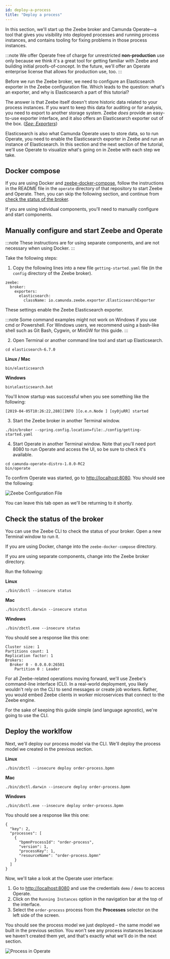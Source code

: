 ```yaml
---
id: deploy-a-process
title: "Deploy a process"
---
```


In this section, we'll start up the Zeebe broker and Camunda Operate—a tool that gives you visibility into deployed processes and running process instances, and contains tooling for fixing problems in those process instances.

:::note
We offer Operate free of charge for unrestricted **non-production** use only because we think it's a great tool for getting familiar with Zeebe and building initial proofs-of-concept. In the future, we'll offer an Operate enterprise license that allows for production use, too.
:::

Before we run the Zeebe broker, we need to configure an Elasticsearch exporter in the Zeebe configuration file. Which leads to the question: what's an exporter, and why is Elasticsearch a part of this tutorial?

The answer is that Zeebe itself doesn't store historic data related to your process instances. If you want to keep this data for auditing or for analysis, you need to export to another storage system. Zeebe _does_ provide an easy-to-use exporter interface, and it also offers an Elasticsearch exporter out of the box. (_[See: Exporters](/product-manuals/zeebe/open-source/exporters.md)_)

Elasticsearch is also what Camunda Operate uses to store data, so to run Operate, you need to enable the Elasticsearch exporter in Zeebe and run an instance of Elasticsearch. In this section and the next section of the tutorial, we'll use Operate to visualize what's going on in Zeebe with each step we take.

## Docker compose

If you are using Docker and [zeebe-docker-compose](https://github.com/zeebe-io/zeebe-docker-compose), follow the instructions in the README file in the `operate` directory of that repository to start Zeebe and Operate. Then, you can skip the following section, and continue from [check the status of the broker](#check-the-status-of-the-broker).

If you are using individual components, you'll need to manually configure and start components.

## Manually configure and start Zeebe and Operate

:::note
These instructions are for using separate components, and are not necessary when using Docker.
:::

Take the following steps:

1. Copy the following lines into a new file `getting-started.yaml` file (in the `config` directory of the Zeebe broker).

```
zeebe:
  broker:
    exporters:
      elasticsearch:
        className: io.camunda.zeebe.exporter.ElasticsearchExporter
```

These settings enable the Zeebe Elasticsearch exporter.

:::note
Some command examples might not work on Windows if you use cmd or Powershell. For Windows users, we recommend using a bash-like shell such as Git Bash, Cygwin, or MinGW for this guide.
:::

2. Open Terminal or another command line tool and start up Elasticsearch.

```
cd elasticsearch-6.7.0
```

**Linux / Mac**

```
bin/elasticsearch
```

**Windows**

```
bin\elasticsearch.bat
```

You'll know startup was successful when you see something like the following:

```
[2019-04-05T10:26:22,288][INFO ][o.e.n.Node ] [oy0juRR] started
```

3. Start the Zeebe broker in another Terminal window.

```
./bin/broker --spring.config.location=file:./config/getting-started.yaml
```

4. Start Operate in another Terminal window. Note that you'll need port 8080 to run Operate and access the UI, so be sure to check it's available.

```
cd camunda-operate-distro-1.0.0-RC2
bin/operate
```

To confirm Operate was started, go to [http://localhost:8080](http://localhost:8080). You should see the following:

![Zeebe Configuration File](assets/Operate-Login-Page.png)

You can leave this tab open as we'll be returning to it shortly.

## Check the status of the broker

You can use the Zeebe CLI to check the status of your broker. Open a new Terminal window to run it.

If you are using Docker, change into the `zeebe-docker-compose` directory.

If you are using separate components, change into the Zeebe broker directory.

Run the following:

**Linux**

```
./bin/zbctl --insecure status
```

**Mac**

```
./bin/zbctl.darwin --insecure status
```

**Windows**

```
./bin/zbctl.exe --insecure status
```

You should see a response like this one:

```
Cluster size: 1
Partitions count: 1
Replication factor: 1
Brokers:
  Broker 0 - 0.0.0.0:26501
    Partition 0 : Leader
```

For all Zeebe-related operations moving forward, we'll use Zeebe's command-line interface (CLI). In a real-world deployment, you likely wouldn't rely on the CLI to send messages or create job workers. Rather, you would embed Zeebe clients in worker microservices that connect to the Zeebe engine.

For the sake of keeping this guide simple (and language agnostic), we're going to use the CLI.

## Deploy the worklfow

Next, we'll deploy our process model via the CLI. We'll deploy the process model we created in the previous section.

**Linux**

```
./bin/zbctl --insecure deploy order-process.bpmn
```

**Mac**

```
./bin/zbctl.darwin --insecure deploy order-process.bpmn
```

**Windows**

```
./bin/zbctl.exe --insecure deploy order-process.bpmn
```

You should see a response like this one:

```
{
  "key": 2,
  "processes": [
    {
      "bpmnProcessId": "order-process",
      "version": 1,
      "processKey": 1,
      "resourceName": "order-process.bpmn"
    }
  ]
}
```

Now, we'll take a look at the Operate user interface:

1. Go to [http://localhost:8080](http://localhost:8080) and use the credentials `demo` / `demo` to access Operate.
2. Click on the `Running Instances` option in the navigation bar at the top of the interface.
3. Select the `order-process` process from the **Processes** selector on the left side of the screen.

You should see the process model we just deployed – the same model we built in the previous section. You won't see any process instances because we haven't created them yet, and that's exactly what we'll do in the next section.

![Process in Operate](assets/tutorial-4.0-process-in-operate.png)
